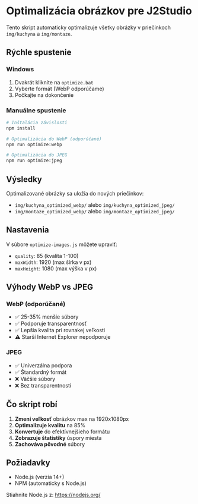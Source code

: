 # Optimalizácia obrázkov pre J2Studio

Tento skript automaticky optimalizuje všetky obrázky v priečinkoch `img/kuchyna` a `img/montaze`.

## Rýchle spustenie

### Windows
1. Dvakrát kliknite na `optimize.bat`
2. Vyberte formát (WebP odporúčame)
3. Počkajte na dokončenie

### Manuálne spustenie
```bash
# Inštalácia závislostí
npm install

# Optimalizácia do WebP (odporúčané)
npm run optimize:webp

# Optimalizácia do JPEG
npm run optimize:jpeg
```

## Výsledky

Optimalizované obrázky sa uložia do nových priečinkov:
- `img/kuchyna_optimized_webp/` alebo `img/kuchyna_optimized_jpeg/`
- `img/montaze_optimized_webp/` alebo `img/montaze_optimized_jpeg/`

## Nastavenia

V súbore `optimize-images.js` môžete upraviť:
- `quality`: 85 (kvalita 1-100)
- `maxWidth`: 1920 (max šírka v px)
- `maxHeight`: 1080 (max výška v px)

## Výhody WebP vs JPEG

### WebP (odporúčané)
- ✅ 25-35% menšie súbory
- ✅ Podporuje transparentnosť
- ✅ Lepšia kvalita pri rovnakej veľkosti
- ⚠️ Starší Internet Explorer nepodporuje

### JPEG
- ✅ Univerzálna podpora
- ✅ Štandardný formát
- ❌ Väčšie súbory
- ❌ Bez transparentnosti

## Čo skript robí

1. **Zmení veľkosť** obrázkov max na 1920x1080px
2. **Optimalizuje kvalitu** na 85%
3. **Konvertuje** do efektívnejšieho formátu
4. **Zobrazuje štatistiky** úspory miesta
5. **Zachováva pôvodné** súbory

## Požiadavky

- Node.js (verzia 14+)
- NPM (automaticky s Node.js)

Stiahnite Node.js z: https://nodejs.org/
